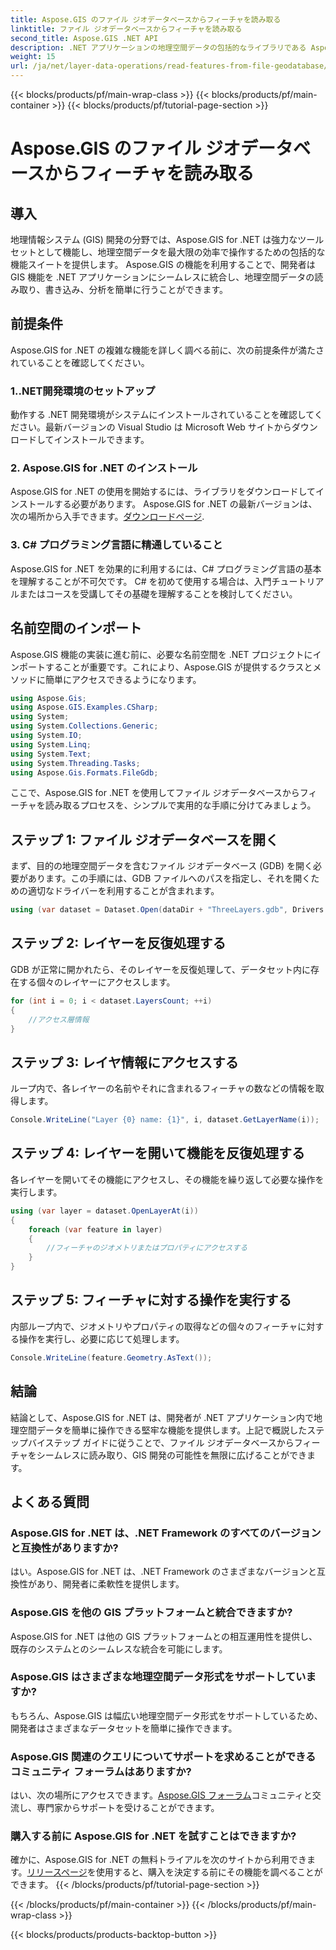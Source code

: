 ```yaml
---
title: Aspose.GIS のファイル ジオデータベースからフィーチャを読み取る
linktitle: ファイル ジオデータベースからフィーチャを読み取る
second_title: Aspose.GIS .NET API
description: .NET アプリケーションの地理空間データの包括的なライブラリである Aspose.GIS for .NET の機能を試してください。地理空間データを簡単に読み取り、書き込み、分析できます。
weight: 15
url: /ja/net/layer-data-operations/read-features-from-file-geodatabase/
---
```


{{< blocks/products/pf/main-wrap-class >}}
{{< blocks/products/pf/main-container >}}
{{< blocks/products/pf/tutorial-page-section >}}

# Aspose.GIS のファイル ジオデータベースからフィーチャを読み取る

## 導入
地理情報システム (GIS) 開発の分野では、Aspose.GIS for .NET は強力なツールセットとして機能し、地理空間データを最大限の効率で操作するための包括的な機能スイートを提供します。 Aspose.GIS の機能を利用することで、開発者は GIS 機能を .NET アプリケーションにシームレスに統合し、地理空間データの読み取り、書き込み、分析を簡単に行うことができます。
## 前提条件
Aspose.GIS for .NET の複雑な機能を詳しく調べる前に、次の前提条件が満たされていることを確認してください。
### 1..NET開発環境のセットアップ
動作する .NET 開発環境がシステムにインストールされていることを確認してください。最新バージョンの Visual Studio は Microsoft Web サイトからダウンロードしてインストールできます。
### 2. Aspose.GIS for .NET のインストール
Aspose.GIS for .NET の使用を開始するには、ライブラリをダウンロードしてインストールする必要があります。 Aspose.GIS for .NET の最新バージョンは、次の場所から入手できます。[ダウンロードページ](https://releases.aspose.com/gis/net/).
### 3. C# プログラミング言語に精通していること
Aspose.GIS for .NET を効果的に利用するには、C# プログラミング言語の基本を理解することが不可欠です。 C# を初めて使用する場合は、入門チュートリアルまたはコースを受講してその基礎を理解することを検討してください。

## 名前空間のインポート
Aspose.GIS 機能の実装に進む前に、必要な名前空間を .NET プロジェクトにインポートすることが重要です。これにより、Aspose.GIS が提供するクラスとメソッドに簡単にアクセスできるようになります。

```csharp
using Aspose.Gis;
using Aspose.GIS.Examples.CSharp;
using System;
using System.Collections.Generic;
using System.IO;
using System.Linq;
using System.Text;
using System.Threading.Tasks;
using Aspose.Gis.Formats.FileGdb;
```

ここで、Aspose.GIS for .NET を使用してファイル ジオデータベースからフィーチャを読み取るプロセスを、シンプルで実用的な手順に分けてみましょう。
## ステップ 1: ファイル ジオデータベースを開く
まず、目的の地理空間データを含むファイル ジオデータベース (GDB) を開く必要があります。この手順には、GDB ファイルへのパスを指定し、それを開くための適切なドライバーを利用することが含まれます。
```csharp
using (var dataset = Dataset.Open(dataDir + "ThreeLayers.gdb", Drivers.FileGdb))
```
## ステップ 2: レイヤーを反復処理する
GDB が正常に開かれたら、そのレイヤーを反復処理して、データセット内に存在する個々のレイヤーにアクセスします。
```csharp
for (int i = 0; i < dataset.LayersCount; ++i)
{
    //アクセス層情報
}
```
## ステップ 3: レイヤ情報にアクセスする
ループ内で、各レイヤーの名前やそれに含まれるフィーチャの数などの情報を取得します。
```csharp
Console.WriteLine("Layer {0} name: {1}", i, dataset.GetLayerName(i));
```
## ステップ 4: レイヤーを開いて機能を反復処理する
各レイヤーを開いてその機能にアクセスし、その機能を繰り返して必要な操作を実行します。
```csharp
using (var layer = dataset.OpenLayerAt(i))
{
    foreach (var feature in layer)
    {
        //フィーチャのジオメトリまたはプロパティにアクセスする
    }
}
```
## ステップ 5: フィーチャに対する操作を実行する
内部ループ内で、ジオメトリやプロパティの取得などの個々のフィーチャに対する操作を実行し、必要に応じて処理します。
```csharp
Console.WriteLine(feature.Geometry.AsText());
```

## 結論
結論として、Aspose.GIS for .NET は、開発者が .NET アプリケーション内で地理空間データを簡単に操作できる堅牢な機能を提供します。上記で概説したステップバイステップ ガイドに従うことで、ファイル ジオデータベースからフィーチャをシームレスに読み取り、GIS 開発の可能性を無限に広げることができます。
## よくある質問
### Aspose.GIS for .NET は、.NET Framework のすべてのバージョンと互換性がありますか?
はい。Aspose.GIS for .NET は、.NET Framework のさまざまなバージョンと互換性があり、開発者に柔軟性を提供します。
### Aspose.GIS を他の GIS プラットフォームと統合できますか?
Aspose.GIS for .NET は他の GIS プラットフォームとの相互運用性を提供し、既存のシステムとのシームレスな統合を可能にします。
### Aspose.GIS はさまざまな地理空間データ形式をサポートしていますか?
もちろん、Aspose.GIS は幅広い地理空間データ形式をサポートしているため、開発者はさまざまなデータセットを簡単に操作できます。
### Aspose.GIS 関連のクエリについてサポートを求めることができるコミュニティ フォーラムはありますか?
はい、次の場所にアクセスできます。[Aspose.GIS フォーラム](https://forum.aspose.com/c/gis/33)コミュニティと交流し、専門家からサポートを受けることができます。
### 購入する前に Aspose.GIS for .NET を試すことはできますか?
確かに、Aspose.GIS for .NET の無料トライアルを次のサイトから利用できます。[リリースページ](https://releases.aspose.com/)を使用すると、購入を決定する前にその機能を調べることができます。
{{< /blocks/products/pf/tutorial-page-section >}}

{{< /blocks/products/pf/main-container >}}
{{< /blocks/products/pf/main-wrap-class >}}

{{< blocks/products/products-backtop-button >}}
